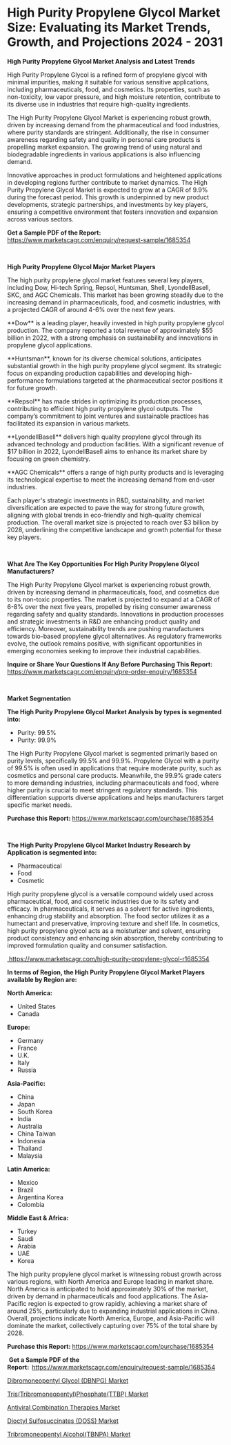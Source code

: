 <p><h1>High Purity Propylene Glycol Market Size: Evaluating its Market Trends, Growth, and Projections 2024 - 2031</h1></p><p><strong>High Purity Propylene Glycol Market Analysis and Latest Trends</strong></p>
<p><p>High Purity Propylene Glycol is a refined form of propylene glycol with minimal impurities, making it suitable for various sensitive applications, including pharmaceuticals, food, and cosmetics. Its properties, such as non-toxicity, low vapor pressure, and high moisture retention, contribute to its diverse use in industries that require high-quality ingredients.</p><p>The High Purity Propylene Glycol Market is experiencing robust growth, driven by increasing demand from the pharmaceutical and food industries, where purity standards are stringent. Additionally, the rise in consumer awareness regarding safety and quality in personal care products is propelling market expansion. The growing trend of using natural and biodegradable ingredients in various applications is also influencing demand.</p><p>Innovative approaches in product formulations and heightened applications in developing regions further contribute to market dynamics. The High Purity Propylene Glycol Market is expected to grow at a CAGR of 9.9% during the forecast period. This growth is underpinned by new product developments, strategic partnerships, and investments by key players, ensuring a competitive environment that fosters innovation and expansion across various sectors.</p></p>
<p><strong>Get a Sample PDF of the Report:&nbsp;</strong> <a href="https://www.marketscagr.com/enquiry/request-sample/1685354?utm_campaign=1727&utm_medium=2&utm_source=Github&utm_content=ia&utm_term=16102024&utm_id=high-purity-propylene-glycol">https://www.marketscagr.com/enquiry/request-sample/1685354</a></p>
<p>&nbsp;</p>
<p><strong>High Purity Propylene Glycol Major Market Players</strong></p>
<p><p>The high purity propylene glycol market features several key players, including Dow, Hi-tech Spring, Repsol, Huntsman, Shell, LyondellBasell, SKC, and AGC Chemicals. This market has been growing steadily due to the increasing demand in pharmaceuticals, food, and cosmetic industries, with a projected CAGR of around 4-6% over the next few years.</p><p>**Dow** is a leading player, heavily invested in high purity propylene glycol production. The company reported a total revenue of approximately $55 billion in 2022, with a strong emphasis on sustainability and innovations in propylene glycol applications.</p><p>**Huntsman**, known for its diverse chemical solutions, anticipates substantial growth in the high purity propylene glycol segment. Its strategic focus on expanding production capabilities and developing high-performance formulations targeted at the pharmaceutical sector positions it for future growth.</p><p>**Repsol** has made strides in optimizing its production processes, contributing to efficient high purity propylene glycol outputs. The company’s commitment to joint ventures and sustainable practices has facilitated its expansion in various markets.</p><p>**LyondellBasell** delivers high quality propylene glycol through its advanced technology and production facilities. With a significant revenue of $17 billion in 2022, LyondellBasell aims to enhance its market share by focusing on green chemistry.</p><p>**AGC Chemicals** offers a range of high purity products and is leveraging its technological expertise to meet the increasing demand from end-user industries.</p><p>Each player's strategic investments in R&D, sustainability, and market diversification are expected to pave the way for strong future growth, aligning with global trends in eco-friendly and high-quality chemical production. The overall market size is projected to reach over $3 billion by 2028, underlining the competitive landscape and growth potential for these key players.</p></p>
<p>&nbsp;</p>
<p><strong>What Are The Key Opportunities For High Purity Propylene Glycol Manufacturers?</strong></p>
<p><p>The High Purity Propylene Glycol market is experiencing robust growth, driven by increasing demand in pharmaceuticals, food, and cosmetics due to its non-toxic properties. The market is projected to expand at a CAGR of 6-8% over the next five years, propelled by rising consumer awareness regarding safety and quality standards. Innovations in production processes and strategic investments in R&D are enhancing product quality and efficiency. Moreover, sustainability trends are pushing manufacturers towards bio-based propylene glycol alternatives. As regulatory frameworks evolve, the outlook remains positive, with significant opportunities in emerging economies seeking to improve their industrial capabilities.</p></p>
<p><strong>Inquire or Share Your Questions If Any Before Purchasing This Report:</strong> <a href="https://www.marketscagr.com/enquiry/pre-order-enquiry/1685354?utm_campaign=1727&utm_medium=2&utm_source=Github&utm_content=ia&utm_term=16102024&utm_id=high-purity-propylene-glycol">https://www.marketscagr.com/enquiry/pre-order-enquiry/1685354</a></p>
<p>&nbsp;</p>
<p><strong>Market Segmentation</strong></p>
<p><strong>The High Purity Propylene Glycol Market Analysis by types is segmented into:</strong></p>
<p><ul><li>Purity: 99.5%</li><li>Purity: 99.9%</li></ul></p>
<p><p>The High Purity Propylene Glycol market is segmented primarily based on purity levels, specifically 99.5% and 99.9%. Propylene Glycol with a purity of 99.5% is often used in applications that require moderate purity, such as cosmetics and personal care products. Meanwhile, the 99.9% grade caters to more demanding industries, including pharmaceuticals and food, where higher purity is crucial to meet stringent regulatory standards. This differentiation supports diverse applications and helps manufacturers target specific market needs.</p></p>
<p><strong>Purchase this Report:&nbsp;</strong><a href="https://www.marketscagr.com/purchase/1685354?utm_campaign=1727&utm_medium=2&utm_source=Github&utm_content=ia&utm_term=16102024&utm_id=high-purity-propylene-glycol">https://www.marketscagr.com/purchase/1685354</a></p>
<p>&nbsp;</p>
<p><strong>The High Purity Propylene Glycol Market Industry Research by Application is segmented into:</strong></p>
<p><ul><li>Pharmaceutical</li><li>Food</li><li>Cosmetic</li></ul></p>
<p><p>High purity propylene glycol is a versatile compound widely used across pharmaceutical, food, and cosmetic industries due to its safety and efficacy. In pharmaceuticals, it serves as a solvent for active ingredients, enhancing drug stability and absorption. The food sector utilizes it as a humectant and preservative, improving texture and shelf life. In cosmetics, high purity propylene glycol acts as a moisturizer and solvent, ensuring product consistency and enhancing skin absorption, thereby contributing to improved formulation quality and consumer satisfaction.</p></p>
<p><a href="https://www.marketscagr.com/high-purity-propylene-glycol-r1685354?utm_campaign=1727&utm_medium=2&utm_source=Github&utm_content=ia&utm_term=16102024&utm_id=high-purity-propylene-glycol">&nbsp;https://www.marketscagr.com/high-purity-propylene-glycol-r1685354</a></p>
<p><strong>In terms of Region, the High Purity Propylene Glycol Market Players available by Region are:</strong></p>
<p>
    <p> <strong> North America: </strong>
        <ul>
            <li>United States</li>
            <li>Canada</li>
        </ul>
        </p> 
    <p> <strong> Europe: </strong>
        <ul>
            <li>Germany</li>
            <li>France</li>
            <li>U.K.</li>
            <li>Italy</li>
            <li>Russia</li>
        </ul>
        </p> 
    <p> <strong> Asia-Pacific: </strong>
        <ul>
            <li>China</li>
            <li>Japan</li>
            <li>South Korea</li>
            <li>India</li>
            <li>Australia</li>
            <li>China Taiwan</li>
            <li>Indonesia</li>
            <li>Thailand</li>
            <li>Malaysia</li>
        </ul>
        </p> 
    <p> <strong> Latin America: </strong>
        <ul>
            <li>Mexico</li>
            <li>Brazil</li>
            <li>Argentina Korea</li>
            <li>Colombia</li>
        </ul>
        </p> 
    <p> <strong> Middle East & Africa: </strong>
        <ul>
            <li>Turkey</li>
            <li>Saudi</li>
            <li>Arabia</li>
            <li>UAE</li>
            <li>Korea</li>
        </ul>
    </p>
    </p>
<p><p>The high purity propylene glycol market is witnessing robust growth across various regions, with North America and Europe leading in market share. North America is anticipated to hold approximately 30% of the market, driven by demand in pharmaceuticals and food applications. The Asia-Pacific region is expected to grow rapidly, achieving a market share of around 25%, particularly due to expanding industrial applications in China. Overall, projections indicate North America, Europe, and Asia-Pacific will dominate the market, collectively capturing over 75% of the total share by 2028.</p></p>
<p><strong>Purchase this Report: </strong><a href="https://www.marketscagr.com/purchase/1685354?utm_campaign=1727&utm_medium=2&utm_source=Github&utm_content=ia&utm_term=16102024&utm_id=high-purity-propylene-glycol">https://www.marketscagr.com/purchase/1685354</a></p>
<p>&nbsp;<strong>Get a Sample PDF of the Report:&nbsp;&nbsp;</strong><a href="https://www.marketscagr.com/enquiry/request-sample/1685354?utm_campaign=1727&utm_medium=2&utm_source=Github&utm_content=ia&utm_term=16102024&utm_id=high-purity-propylene-glycol">https://www.marketscagr.com/enquiry/request-sample/1685354</a></p>
<p><strong></strong></p>
<p><p><a href="https://www.linkedin.com/pulse/dibromoneopentyl-glycol-dbnpg-market-evolution-future-xbfvc?trk=public_post_embed_feed-article-content&utm_campaign=1727&utm_medium=2&utm_source=Github&utm_content=ia&utm_term=16102024&utm_id=high-purity-propylene-glycol">Dibromoneopentyl Glycol (DBNPG) Market</a></p><p><a href="https://www.linkedin.com/pulse/global-tristribromoneopentylphosphatettbp-market-opportunities-9r7hc?trk=public_post_embed_feed-article-content&utm_campaign=1727&utm_medium=2&utm_source=Github&utm_content=ia&utm_term=16102024&utm_id=high-purity-propylene-glycol">Tris(Tribromoneopentyl)Phosphate(TTBP) Market</a></p><p><a href="https://www.linkedin.com/pulse/antiviral-combination-therapies-market-size-growth-trends-qeb3c?trk=public_post_embed_feed-article-content&utm_campaign=1727&utm_medium=2&utm_source=Github&utm_content=ia&utm_term=16102024&utm_id=high-purity-propylene-glycol">Antiviral Combination Therapies Market</a></p><p><a href="https://www.linkedin.com/pulse/global-dioctyl-sulfosuccinates-doss-market-product-types-applications-pdorc?trk=public_post_embed_feed-article-content&utm_campaign=1727&utm_medium=2&utm_source=Github&utm_content=ia&utm_term=16102024&utm_id=high-purity-propylene-glycol">Dioctyl Sulfosuccinates (DOSS) Market</a></p><p><a href="https://www.linkedin.com/pulse/tribromoneopentyl-alcoholtbnpa-market-transformation-6dofc?trk=public_post_embed_feed-article-content&utm_campaign=1727&utm_medium=2&utm_source=Github&utm_content=ia&utm_term=16102024&utm_id=high-purity-propylene-glycol">Tribromoneopentyl Alcohol(TBNPA) Market</a></p></p>